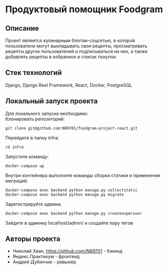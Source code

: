 # Продуктовый помощник Foodgram

## Описание  
Проект является кулинарным блогом-соцсетью, в которой пользователи могут выкладывать свои рецепты, просматривать рецепты других пользователей и подписываться на них, а также добавлять рецепты в избранное и список покупок.

## Стек технологий
Django, Django Rest Framework, React, Docker, PostgreSQL

## Локальный запуск проекта  
Для локального запуска необходимо:  
Клонировать репозиторий:  
```
git clone git@github.com:N89701/foodgram-project-react.git
```
Перейдите в папку infra:
```
cd infra
```
Запустите команду:
```
docker-compose up
```
Внутри контейнера выполните команды сборки статики и применения миграций:
```
docker-compose exec backend python manage.py collectstatic
docker-compose exec backend python manage.py migrate
```
Зарегистрируйте админа
```
docker-compose exec backend python manage.py createsuperuser
```
Зайдите в админку localhost/admin/ и создайте пару тегов

## Авторы проекта
- Николай Хван, https://github.com/N89701 - бэкенд
- Яндекс.Практикум - фронтенд
- Андрей Дубинчик - ревьюер
